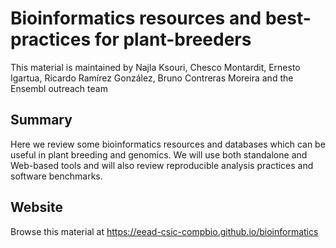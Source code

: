# Bioinformatics resources and best-practices for plant-breeders

This material is maintained by Najla Ksouri, Chesco Montardit, Ernesto Igartua, Ricardo Ramírez González, Bruno Contreras Moreira 
and the Ensembl outreach team

##  Summary

Here we review some bioinformatics resources and databases which can be useful in plant breeding and genomics. 
We will use both standalone and Web-based tools and will also review reproducible analysis practices and software benchmarks.

## Website

Browse this material at <https://eead-csic-compbio.github.io/bioinformatics>
